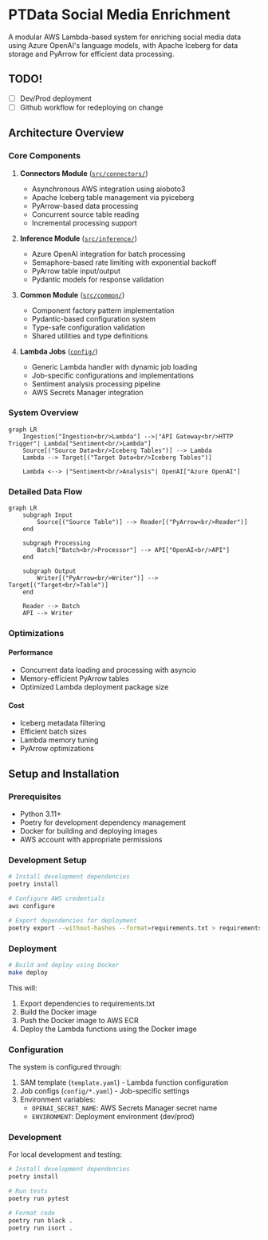 # PTData Social Media Enrichment

A modular AWS Lambda-based system for enriching social media data using Azure OpenAI's language models, with Apache Iceberg for data storage and PyArrow for efficient data processing.

## TODO!

- [ ] Dev/Prod deployment
- [ ] Github workflow for redeploying on change

## Architecture Overview

### Core Components

1. **Connectors Module** ([`src/connectors/`](src/connectors/README.md))
   - Asynchronous AWS integration using aioboto3
   - Apache Iceberg table management via pyiceberg
   - PyArrow-based data processing
   - Concurrent source table reading
   - Incremental processing support

2. **Inference Module** ([`src/inference/`](src/inference/README.md))
   - Azure OpenAI integration for batch processing
   - Semaphore-based rate limiting with exponential backoff
   - PyArrow table input/output
   - Pydantic models for response validation

3. **Common Module** ([`src/common/`](src/common/README.md))
   - Component factory pattern implementation
   - Pydantic-based configuration system
   - Type-safe configuration validation
   - Shared utilities and type definitions

4. **Lambda Jobs** ([`config/`](config/README.md))
   - Generic Lambda handler with dynamic job loading
   - Job-specific configurations and implementations
   - Sentiment analysis processing pipeline
   - AWS Secrets Manager integration


### System Overview

```mermaid
graph LR
    Ingestion["Ingestion<br/>Lambda"] -->|"API Gateway<br/>HTTP Trigger"| Lambda["Sentiment<br/>Lambda"]
    Source[("Source Data<br/>Iceberg Tables")] --> Lambda
    Lambda --> Target[("Target Data<br/>Iceberg Tables")]
    
    Lambda <--> |"Sentiment<br/>Analysis"| OpenAI["Azure OpenAI"]

```

### Detailed Data Flow

```mermaid
graph LR
    subgraph Input
        Source[("Source Table")] --> Reader[("PyArrow<br/>Reader")]
    end

    subgraph Processing
        Batch["Batch<br/>Processor"] --> API["OpenAI<br/>API"]
    end

    subgraph Output
        Writer[("PyArrow<br/>Writer")] --> Target[("Target<br/>Table")]
    end

    Reader --> Batch
    API --> Writer
```

### Optimizations

#### Performance
- Concurrent data loading and processing with asyncio
- Memory-efficient PyArrow tables
- Optimized Lambda deployment package size

#### Cost
- Iceberg metadata filtering
- Efficient batch sizes
- Lambda memory tuning
- PyArrow optimizations


## Setup and Installation

### Prerequisites

- Python 3.11+
- Poetry for development dependency management
- Docker for building and deploying images
- AWS account with appropriate permissions

### Development Setup

```bash
# Install development dependencies
poetry install

# Configure AWS credentials
aws configure

# Export dependencies for deployment
poetry export --without-hashes --format=requirements.txt > requirements.txt
```

### Deployment

```bash
# Build and deploy using Docker
make deploy
```

This will:
1. Export dependencies to requirements.txt
2. Build the Docker image
3. Push the Docker image to AWS ECR
4. Deploy the Lambda functions using the Docker image

### Configuration

The system is configured through:
1. SAM template (`template.yaml`) - Lambda function configuration
2. Job configs (`config/*.yaml`) - Job-specific settings
3. Environment variables:
   - `OPENAI_SECRET_NAME`: AWS Secrets Manager secret name
   - `ENVIRONMENT`: Deployment environment (dev/prod)

### Development

For local development and testing:
```bash
# Install development dependencies
poetry install

# Run tests
poetry run pytest

# Format code
poetry run black .
poetry run isort .
```
